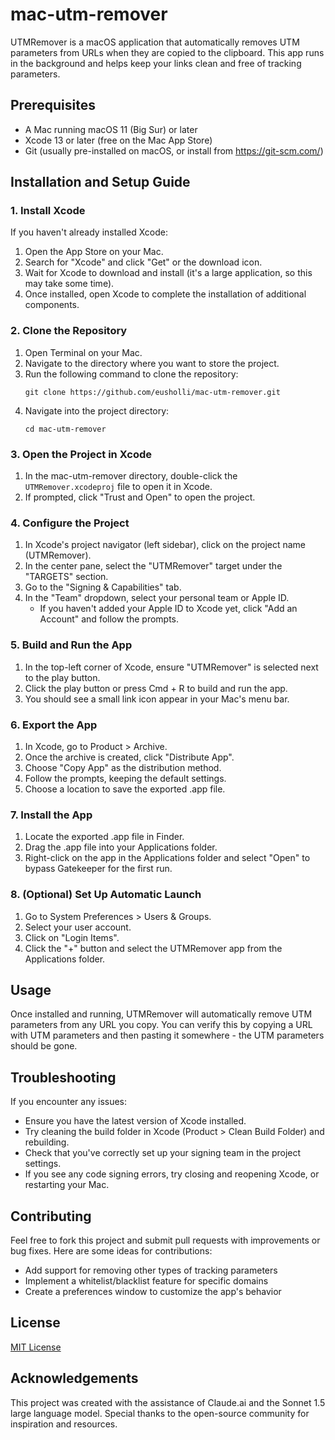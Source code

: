 # mac-utm-remover

UTMRemover is a macOS application that automatically removes UTM parameters from URLs when they are copied to the clipboard. This app runs in the background and helps keep your links clean and free of tracking parameters.

## Prerequisites

- A Mac running macOS 11 (Big Sur) or later
- Xcode 13 or later (free on the Mac App Store)
- Git (usually pre-installed on macOS, or install from https://git-scm.com/)

## Installation and Setup Guide

### 1. Install Xcode

If you haven't already installed Xcode:
1. Open the App Store on your Mac.
2. Search for "Xcode" and click "Get" or the download icon.
3. Wait for Xcode to download and install (it's a large application, so this may take some time).
4. Once installed, open Xcode to complete the installation of additional components.

### 2. Clone the Repository

1. Open Terminal on your Mac.
2. Navigate to the directory where you want to store the project.
3. Run the following command to clone the repository:
   ```
   git clone https://github.com/eusholli/mac-utm-remover.git
   ```
4. Navigate into the project directory:
   ```
   cd mac-utm-remover
   ```

### 3. Open the Project in Xcode

1. In the mac-utm-remover directory, double-click the `UTMRemover.xcodeproj` file to open it in Xcode.
2. If prompted, click "Trust and Open" to open the project.

### 4. Configure the Project

1. In Xcode's project navigator (left sidebar), click on the project name (UTMRemover).
2. In the center pane, select the "UTMRemover" target under the "TARGETS" section.
3. Go to the "Signing & Capabilities" tab.
4. In the "Team" dropdown, select your personal team or Apple ID.
   - If you haven't added your Apple ID to Xcode yet, click "Add an Account" and follow the prompts.

### 5. Build and Run the App

1. In the top-left corner of Xcode, ensure "UTMRemover" is selected next to the play button.
2. Click the play button or press Cmd + R to build and run the app.
3. You should see a small link icon appear in your Mac's menu bar.

### 6. Export the App

1. In Xcode, go to Product > Archive.
2. Once the archive is created, click "Distribute App".
3. Choose "Copy App" as the distribution method.
4. Follow the prompts, keeping the default settings.
5. Choose a location to save the exported .app file.

### 7. Install the App

1. Locate the exported .app file in Finder.
2. Drag the .app file into your Applications folder.
3. Right-click on the app in the Applications folder and select "Open" to bypass Gatekeeper for the first run.

### 8. (Optional) Set Up Automatic Launch

1. Go to System Preferences > Users & Groups.
2. Select your user account.
3. Click on "Login Items".
4. Click the "+" button and select the UTMRemover app from the Applications folder.

## Usage

Once installed and running, UTMRemover will automatically remove UTM parameters from any URL you copy. You can verify this by copying a URL with UTM parameters and then pasting it somewhere - the UTM parameters should be gone.

## Troubleshooting

If you encounter any issues:
- Ensure you have the latest version of Xcode installed.
- Try cleaning the build folder in Xcode (Product > Clean Build Folder) and rebuilding.
- Check that you've correctly set up your signing team in the project settings.
- If you see any code signing errors, try closing and reopening Xcode, or restarting your Mac.

## Contributing

Feel free to fork this project and submit pull requests with improvements or bug fixes. Here are some ideas for contributions:
- Add support for removing other types of tracking parameters
- Implement a whitelist/blacklist feature for specific domains
- Create a preferences window to customize the app's behavior

## License

[MIT License](http://opensource.org/licenses/MIT)

## Acknowledgements

This project was created with the assistance of Claude.ai and the Sonnet 1.5 large language model. Special thanks to the open-source community for inspiration and resources.

